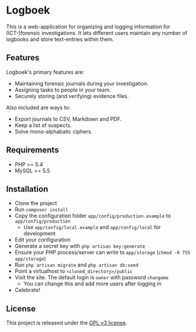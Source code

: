# Logboek

This is a web-application for organizing and logging information for (ICT-)forensic investigations. It lets different users maintain any number of logbooks and store text-entries within them.

## Features

Logboek's primary features are:

* Maintaining forensic journals during your investigation.
* Assigning tasks to people in your team.
* Securely storing (and verifying) evidence files.

Also included are ways to:

* Export journals to CSV, Markdown and PDF.
* Keep a list of suspects.
* Solve mono-alphabatic ciphers.

## Requirements

* PHP >= 5.4
* MySQL >= 5.5

## Installation

* Clone the project
* Run `composer install`
* Copy the configuration folder `app/config/production.example` to `app/config/production`
  * Use `app/config/local.example` and `app/config/local` for development
* Edit your configuration
* Generate a secret key with `php artisan key:generate`
* Ensure your PHP process/server can write to `app/storage` (`chmod -R 755 app/storage`)
* Run `php artisan migrate` and `php artisan db:seed`
* Point a virtualhost to `<cloned_directory>/public`
* Visit the site. The default login is `owner` with password `changeme`
  * You can change this and add more users after logging in
* Celebrate!

## License

This project is released under the [GPL v3 license](https://github.com/mbernson/logboek/blob/master/LICENSE.txt).
